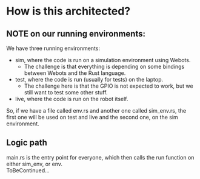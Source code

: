 # How is this architected?

## NOTE on our running environments:
We have three running environments:
- sim, where the code is run on a simulation environment using Webots.
  - The challenge is that everything is depending on some bindings between Webots and the Rust language.
- test, where the code is run (usually for tests) on the laptop.
  - The challenge here is that the GPIO is not expected to work, but we still want to test some other stuff.
- live, where the code is run on the robot itself.  
  
So, if we have a file called env.rs and another one called sim_env.rs, the first one will be used on test and live and the second one, on the sim environment.

## Logic path
  
main.rs is the entry point for everyone, which then calls the run function on either sim_env, or env.  
ToBeContinued...

